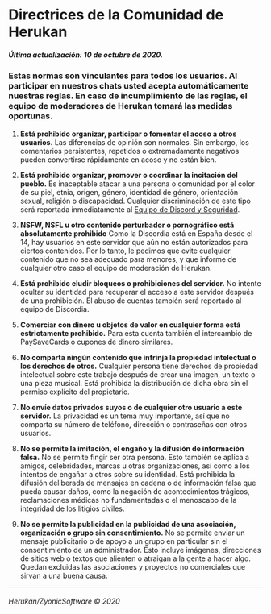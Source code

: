 # **Directrices de la Comunidad de Herukan**

##### **Última actualización: 10 de octubre de 2020.**

### Estas normas son vinculantes para todos los usuarios. Al participar en nuestros chats usted acepta automáticamente nuestras reglas. En caso de incumplimiento de las reglas, el equipo de moderadores de Herukan tomará las medidas oportunas.

1. **Está prohibido organizar, participar o fomentar el acoso a otros usuarios.**
Las diferencias de opinión son normales. Sin embargo, los comentarios persistentes, repetidos o extremadamente negativos pueden convertirse rápidamente en acoso y no están bien.

2. **Está prohibido organizar, promover o coordinar la incitación del pueblo.**
Es inaceptable atacar a una persona o comunidad por el color de su piel, etnia, origen, género, identidad de género, orientación sexual, religión o discapacidad. Cualquier discriminación de este tipo será reportada inmediatamente al [Equipo de Discord y Seguridad](https://support.discord.com/hc/en-us/requests/new?ticket_form_id=360000029731).

3. **NSFW, NSFL u otro contenido perturbador o pornográfico está absolutamente prohibido**
Como la Discordia está en España desde el 14, hay usuarios en este servidor que aún no están autorizados para ciertos contenidos. Por lo tanto, le pedimos que evite cualquier contenido que no sea adecuado para menores, y que informe de cualquier otro caso al equipo de moderación de Herukan.

4. **Está prohibido eludir bloqueos o prohibiciones del servidor.**
No intente ocultar su identidad para recuperar el acceso a este servidor después de una prohibición. El abuso de cuentas también será reportado al equipo de Discordia.

5. **Comerciar con dinero u objetos de valor en cualquier forma está estrictamente prohibido.**
Para esta cuenta también el intercambio de PaySaveCards o cupones de dinero similares.

6. **No comparta ningún contenido que infrinja la propiedad intelectual o los derechos de otros.**
Cualquier persona tiene derechos de propiedad intelectual sobre este trabajo después de crear una imagen, un texto o una pieza musical. Está prohibida la distribución de dicha obra sin el permiso explícito del propietario.

7. **No envíe datos privados suyos o de cualquier otro usuario a este servidor.**
La privacidad es un tema muy importante, así que no comparta su número de teléfono, dirección o contraseñas con otros usuarios.

8. **No se permite la imitación, el engaño y la difusión de información falsa.**
No se permite fingir ser otra persona. Esto también se aplica a amigos, celebridades, marcas u otras organizaciones, así como a los intentos de engañar a otros sobre su identidad. Está prohibida la difusión deliberada de mensajes en cadena o de información falsa que pueda causar daños, como la negación de acontecimientos trágicos, reclamaciones médicas no fundamentadas o el menoscabo de la integridad de los litigios civiles.

9. **No se permite la publicidad en la publicidad de una asociación, organización o grupo sin consentimiento.**
No se permite enviar un mensaje publicitario o de apoyo a un grupo en particular sin el consentimiento de un administrador. Esto incluye imágenes, direcciones de sitios web o textos que alienten o atraigan a la gente a hacer algo. Quedan excluidas las asociaciones y proyectos no comerciales que sirvan a una buena causa.


---

###### Herukan/ZyonicSoftware © 2020
